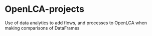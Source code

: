 # OpenLCA-projects
Use of data analytics to add flows, and processes to OpenLCA when making comparisons of DataFrames
